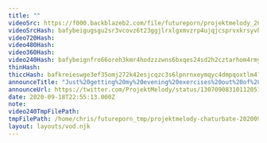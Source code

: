 ```yaml
---
title: ""
videoSrc: https://f000.backblazeb2.com/file/futureporn/projektmelody_2020-09-18_22-56-23.mkv
videoSrcHash: bafybeigugsgu2sr3vcovz6t23ggjlrxlgxmvzrp4ujqjcsprvxkrsyvh3q?filename=projektmelody-chaturbate-20200918T225513Z-source.mp4
video720Hash: 
video480Hash: 
video360Hash: 
video240Hash: bafybeignfro66oreh3kmr4hodzzzwns6bxqes24sd2h2cztarhom4rmymm?filename=projektmelody-chaturbate-20200918T225513Z-240p.mp4
thinHash: 
thiccHash: bafkreieswge3ef35omj272k42esjcqzc3s6lpnrnxeymqyc4dmpqoxtlm4?filename=20200918T225513Z-thicc.jpg
announceTitle: "Just%20getting%20my%20evening%20exercises%20out%20of%20the%20way"
announceUrl: https://twitter.com/ProjektMelody/status/1307090831011205120
date: 2020-09-18T22:55:13.000Z
note: 
video240TmpFilePath: 
tmpFilePath: /home/chris/futureporn_tmp/projektmelody-chaturbate-20200918T225513Z-source.mp4
layout: layouts/vod.njk
---
```

